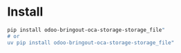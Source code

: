# Install

```bash
pip install odoo-bringout-oca-storage-storage_file"
# or
uv pip install odoo-bringout-oca-storage-storage_file"
```

